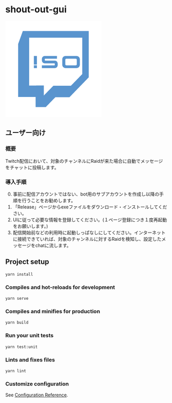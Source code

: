 # shout-out-gui
![favicon](public/icon.png)

## ユーザー向け
### 概要
Twitch配信において、対象のチャンネルにRaidが来た場合に自動でメッセージをチャットに投稿します。
### 導入手順
0. 事前に配信アカウントではない、bot用のサブアカウントを作成し以降の手順を行うことをお勧めします。
1. 「Release」ページからexeファイルをダウンロード・インストールしてください。
2. UIに従って必要な情報を登録してください。(１ページ登録につき１度再起動をお願いします。)
3. 配信開始前などの利用時に起動しっぱなしにしてください。インターネットに接続できていれば、対象のチャンネルに対するRaidを検知し、設定したメッセージをchatに流します。
## Project setup
```
yarn install
```

### Compiles and hot-reloads for development
```
yarn serve
```

### Compiles and minifies for production
```
yarn build
```

### Run your unit tests
```
yarn test:unit
```

### Lints and fixes files
```
yarn lint
```

### Customize configuration
See [Configuration Reference](https://cli.vuejs.org/config/).
